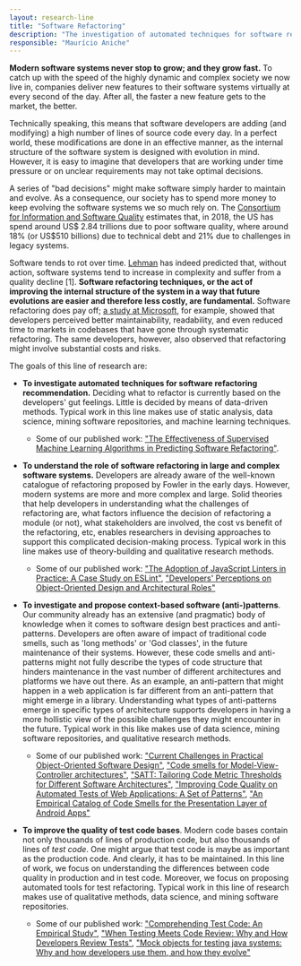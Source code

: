 ```yaml
---
layout: research-line
title: "Software Refactoring"
description: "The investigation of automated techniques for software refactoring recommendation, the understanding of the role of software refactoring in large and complex software systems, and the investigation and the proposal of context-based software (anti-)patterns."
responsible: "Maurício Aniche"
---
```


**Modern software systems never stop to grow; and they grow fast.** To catch up with the speed of the highly dynamic and complex society we now live in, companies deliver new features to their software systems virtually at every second of the day. After all, the faster a new feature gets to the market, the better. 

Technically speaking, this means that software developers are adding (and modifying) a high number of lines of source code every day. In a perfect world, these modifications are done in an effective manner, as the internal structure of the software system is designed with evolution in mind.
However, it is easy to imagine that developers that are working under time pressure or on unclear requirements may not take optimal decisions. 

A series of "bad decisions" might make software simply harder to maintain and evolve. As a consequence, our society has to spend more money to keep evolving the software systems we so much rely on. The [Consortium for Information and Software Quality](https://www.it-cisq.org/the-cost-of-poor-quality-software-in-the-us-a-2018-report/The-Cost-of-Poor-Quality-Software-in-the-US-2018-Report.pdf) estimates that, in 2018, the US has spend around US$ 2.84 trillions due to poor software quality, where around 18% (or US$510 billions) due to technical debt and 21% due to challenges in legacy systems. 

Software tends to rot over time. [Lehman](https://ieeexplore.ieee.org/abstract/document/1456074) has indeed predicted that, without action, software systems tend to increase in complexity and suffer from a quality decline [1]. **Software refactoring techniques, or the act of improving the internal structure of the system in a way that future evolutions are easier and therefore less costly, are fundamental.** Software refactoring does pay off; [a study at Microsoft](https://ieeexplore.ieee.org/abstract/document/6802406), for example, showed that developers perceived better maintainability, readability, and even reduced time to markets in codebases that have gone through systematic refactoring. The same developers, however, also observed that refactoring might involve substantial costs and risks.

The goals of this line of research are:

* **To investigate automated techniques for software refactoring recommendation.** Deciding what to refactor is currently based on the developers' gut feelings. Little is decided by means of data-driven methods. Typical work in this line makes use of static analysis, data science, mining software repositories, and machine learning techniques. 
	* Some of our published work: ["The Effectiveness of Supervised Machine Learning Algorithms in Predicting Software Refactoring"](https://arxiv.org/abs/2001.03338).

* **To understand the role of software refactoring in large and complex software systems.** Developers are already aware of the well-known catalogue of refactoring proposed by Fowler in the early days. However, modern systems are more and more complex and large. Solid theories that help developers in understanding what the challenges of refactoring are, what factors influence the decision of refactoring a module (or not), what stakeholders are involved, the cost vs benefit of the refactoring, etc, enables researchers in devising approaches to support this complicated decision-making process. Typical work in this line makes use of theory-building and qualitative research methods.
	* Some of our published work: ["The Adoption of JavaScript Linters in Practice: A Case Study on ESLint"](https://pure.tudelft.nl/portal/en/publications/the-adoption-of-javascript-linters-in-practice-a-case-study-on-eslint(375bf549-f2a2-49a7-8d3d-a4489a579f4c).html), ["Developers' Perceptions on Object-Oriented Design and Architectural Roles"](https://ctreude.files.wordpress.com/2016/07/sbes16.pdf)

* **To investigate and propose context-based software (anti-)patterns**. Our community already has an extensive (and pragmatic) body of knowledge when it comes to software design best practices and anti-patterns. Developers are often aware of impact of traditional code smells, such as 'long methods' or 'God classes', in the future maintenance of their systems. However, these code smells and anti-patterns might not fully describe the types of code structure that hinders maintenance in the vast number of different architectures and platforms we have out there. As an example, an anti-pattern that might happen in a web application is far different from an anti-pattern that might emerge in a library. Understanding what types of anti-patterns emerge in specific types of architecture supports developers in having a more hollistic view of the possible challenges they might encounter in the future. Typical work in this like makes use of data science, mining software repositories, and qualitative research methods.
	* Some of our published work: ["Current Challenges in Practical Object-Oriented Software Design"](https://pure.tudelft.nl/portal/en/publications/current-challenges-in-practical-objectoriented-software-design(fb65f714-1771-4446-9114-73ee302d5693).html), ["Code smells for Model-View-Controller architectures"](https://pure.tudelft.nl/portal/en/publications/code-smells-for-modelviewcontroller-architectures(55788fc3-56ed-4756-8667-cbf3f1e885db).html), ["SATT: Tailoring Code Metric Thresholds for Different Software Architectures"](https://pure.tudelft.nl/portal/en/publications/satt-tailoring-code-metric-thresholds-for-different-software-architectures(3992a2cc-7002-44ed-8e58-f45027a81993).html), ["Improving Code Quality on Automated Tests of Web Applications: A Set of Patterns"](https://figshare.com/articles/Improving_Code_Quality_on_Automated_Tests_of_Web_Applications_A_Set_of_Patterns/11037230), ["An Empirical Catalog of Code Smells for the Presentation Layer of Android Apps"](https://pure.tudelft.nl/portal/en/publications/an-empirical-catalog-of-code-smells-for-the-presentation-layer-of-android-apps(e79aac89-295c-413b-9ca1-1140ddd3db14).html)

* **To improve the quality of test code bases**. Modern code bases contain not only thousands of lines of production code, but also thousands of lines of _test code_. One might argue that test code is maybe as important as the production code. And clearly, it has to be maintained. In this line of work, we focus on understanding the differences between code quality in production and in test code. Moreover, we focus on proposing automated tools for test refactoring. Typical work in this line of research makes use of qualitative methods, data science, and mining software repositories.
	* Some of our published work: ["Comprehending Test Code: An Empirical Study"](https://pure.tudelft.nl/portal/en/publications/comprehending-test-code-an-empirical-study(8c997432-398c-44da-8ec4-5b00fa7a4416).html), ["When Testing Meets Code Review: Why and How Developers Review Tests"](https://pure.tudelft.nl/portal/en/publications/when-testing-meets-code-review-why-and-how-developers-review-tests(256e7d56-352f-44ae-919b-97fad0eafe69).html), ["Mock objects for testing java systems: Why and how developers use them, and how they evolve"](https://pure.tudelft.nl/portal/en/publications/mock-objects-for-testing-java-systems-why-and-how-developers-use-them-and-how-they-evolve(a653e382-3be1-465a-84e3-5415a7967464).html)
